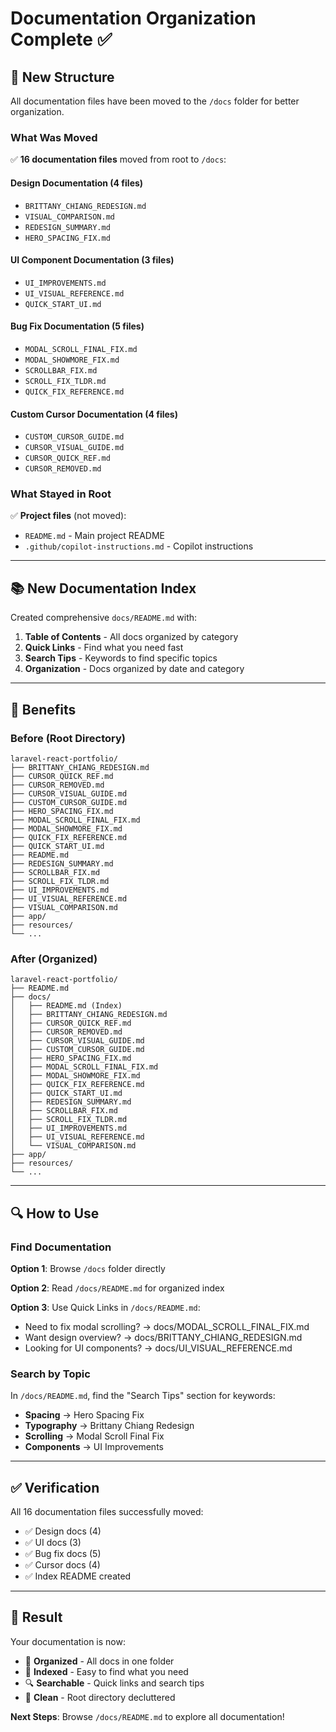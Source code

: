 # Documentation Organization Complete ✅

## 📁 New Structure

All documentation files have been moved to the `/docs` folder for better organization.

### What Was Moved

✅ **16 documentation files** moved from root to `/docs`:

#### Design Documentation (4 files)

- `BRITTANY_CHIANG_REDESIGN.md`
- `VISUAL_COMPARISON.md`
- `REDESIGN_SUMMARY.md`
- `HERO_SPACING_FIX.md`

#### UI Component Documentation (3 files)

- `UI_IMPROVEMENTS.md`
- `UI_VISUAL_REFERENCE.md`
- `QUICK_START_UI.md`

#### Bug Fix Documentation (5 files)

- `MODAL_SCROLL_FINAL_FIX.md`
- `MODAL_SHOWMORE_FIX.md`
- `SCROLLBAR_FIX.md`
- `SCROLL_FIX_TLDR.md`
- `QUICK_FIX_REFERENCE.md`

#### Custom Cursor Documentation (4 files)

- `CUSTOM_CURSOR_GUIDE.md`
- `CURSOR_VISUAL_GUIDE.md`
- `CURSOR_QUICK_REF.md`
- `CURSOR_REMOVED.md`

### What Stayed in Root

✅ **Project files** (not moved):

- `README.md` - Main project README
- `.github/copilot-instructions.md` - Copilot instructions

---

## 📚 New Documentation Index

Created comprehensive `docs/README.md` with:

1. **Table of Contents** - All docs organized by category
2. **Quick Links** - Find what you need fast
3. **Search Tips** - Keywords to find specific topics
4. **Organization** - Docs organized by date and category

---

## 🎯 Benefits

### Before (Root Directory)

```
laravel-react-portfolio/
├── BRITTANY_CHIANG_REDESIGN.md
├── CURSOR_QUICK_REF.md
├── CURSOR_REMOVED.md
├── CURSOR_VISUAL_GUIDE.md
├── CUSTOM_CURSOR_GUIDE.md
├── HERO_SPACING_FIX.md
├── MODAL_SCROLL_FINAL_FIX.md
├── MODAL_SHOWMORE_FIX.md
├── QUICK_FIX_REFERENCE.md
├── QUICK_START_UI.md
├── README.md
├── REDESIGN_SUMMARY.md
├── SCROLLBAR_FIX.md
├── SCROLL_FIX_TLDR.md
├── UI_IMPROVEMENTS.md
├── UI_VISUAL_REFERENCE.md
├── VISUAL_COMPARISON.md
├── app/
├── resources/
└── ...
```

### After (Organized)

```
laravel-react-portfolio/
├── README.md
├── docs/
│   ├── README.md (Index)
│   ├── BRITTANY_CHIANG_REDESIGN.md
│   ├── CURSOR_QUICK_REF.md
│   ├── CURSOR_REMOVED.md
│   ├── CURSOR_VISUAL_GUIDE.md
│   ├── CUSTOM_CURSOR_GUIDE.md
│   ├── HERO_SPACING_FIX.md
│   ├── MODAL_SCROLL_FINAL_FIX.md
│   ├── MODAL_SHOWMORE_FIX.md
│   ├── QUICK_FIX_REFERENCE.md
│   ├── QUICK_START_UI.md
│   ├── REDESIGN_SUMMARY.md
│   ├── SCROLLBAR_FIX.md
│   ├── SCROLL_FIX_TLDR.md
│   ├── UI_IMPROVEMENTS.md
│   ├── UI_VISUAL_REFERENCE.md
│   └── VISUAL_COMPARISON.md
├── app/
├── resources/
└── ...
```

---

## 🔍 How to Use

### Find Documentation

**Option 1**: Browse `/docs` folder directly

**Option 2**: Read `/docs/README.md` for organized index

**Option 3**: Use Quick Links in `/docs/README.md`:

- Need to fix modal scrolling? → docs/MODAL_SCROLL_FINAL_FIX.md
- Want design overview? → docs/BRITTANY_CHIANG_REDESIGN.md
- Looking for UI components? → docs/UI_VISUAL_REFERENCE.md

### Search by Topic

In `/docs/README.md`, find the "Search Tips" section for keywords:

- **Spacing** → Hero Spacing Fix
- **Typography** → Brittany Chiang Redesign
- **Scrolling** → Modal Scroll Final Fix
- **Components** → UI Improvements

---

## ✅ Verification

All 16 documentation files successfully moved:

- ✅ Design docs (4)
- ✅ UI docs (3)
- ✅ Bug fix docs (5)
- ✅ Cursor docs (4)
- ✅ Index README created

---

## 🎉 Result

Your documentation is now:

- 📂 **Organized** - All docs in one folder
- 📖 **Indexed** - Easy to find what you need
- 🔍 **Searchable** - Quick links and search tips
- 🧹 **Clean** - Root directory decluttered

**Next Steps**: Browse `/docs/README.md` to explore all documentation!
